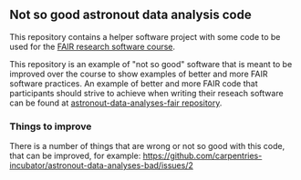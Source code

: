 ## Not so good astronout data analysis code

This repository contains a helper software project with some code to be used 
for the [FAIR research software course](https://github.com/carpentries-incubator/fair-research-software). 

This repository is an example of "not so good" software that is meant to be improved over the course to show examples of better 
and more FAIR software practices. 
An example of better and more FAIR code that participants should strive to achieve when writing their reseach software 
can be found at [astronout-data-analyses-fair repository](https://github.com/carpentries-incubator/astronout-data-analyses-fair).

### Things to improve
There is a number of things that are wrong or not so good with this code, that can be improved, for example:
https://github.com/carpentries-incubator/astronout-data-analyses-bad/issues/2

